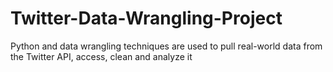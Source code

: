 # Twitter-Data-Wrangling-Project
Python and data wrangling techniques are used to pull real-world data from the Twitter API, access, clean and analyze it
